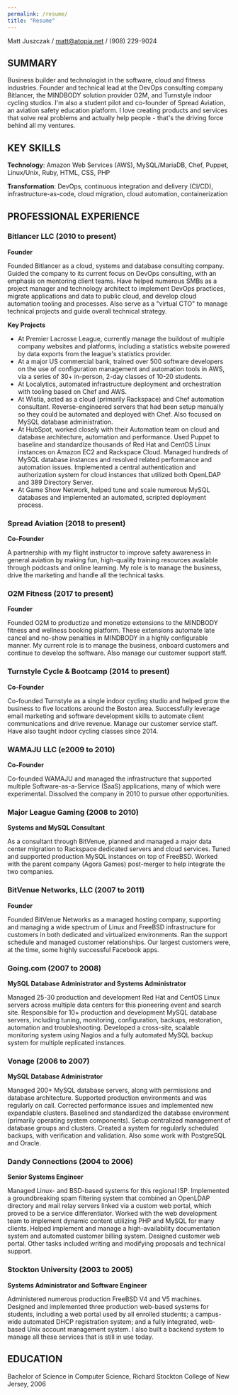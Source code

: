 ```yaml
---
permalink: /resume/
title: "Resume"
---
```


Matt Juszczak / matt@atopia.net / (908) 229-9024

## SUMMARY

Business builder and technologist in the software, cloud and fitness industries. Founder and technical lead at the DevOps consulting company Bitlancer, the MINDBODY solution provider O2M, and Turnstyle indoor cycling studios. I'm also a student pilot and co-founder of Spread Aviation, an aviation safety education platform. I love creating products and services that solve real problems and actually help people - that's the driving force behind all my ventures.

## KEY SKILLS

**Technology**: Amazon Web Services (AWS), MySQL/MariaDB, Chef, Puppet, Linux/Unix, Ruby, HTML, CSS, PHP

**Transformation**: DevOps, continuous integration and delivery (CI/CD), infrastructure-as-code, cloud migration, cloud automation, containerization

## PROFESSIONAL EXPERIENCE

### Bitlancer LLC (2010 to present)

**Founder**

Founded Bitlancer as a cloud, systems and database consulting company. Guided the company to its current focus on DevOps consulting, with an emphasis on mentoring client teams. Have helped numerous SMBs as a project manager and technology architect to implement DevOps practices, migrate applications and data to public cloud, and develop cloud automation tooling and processes. Also serve as a "virtual CTO" to manage technical projects and guide overall technical strategy.

**Key Projects**

- At Premier Lacrosse League, currently manage the buildout of multiple company websites and platforms, including a
    statistics website powered by data exports from the league's statistics provider.
- At a major US commercial bank, trained over 500 software developers on the use of configuration management and
    automation tools in AWS, via a series of 30+ in-person, 2-day classes of 10-20 students.
- At Localytics, automated infrastructure deployment and orchestration with tooling based on Chef and AWS.
- At Wistia, acted as a cloud (primarily Rackspace) and Chef automation consultant. Reverse-engineered servers that had
    been setup manually so they could be automated and deployed with Chef. Also focused on MySQL database
    administration.
- At HubSpot, worked closely with their Automation team on cloud and database architecture, automation and performance.
    Used Puppet to baseline and standardize thousands of Red Hat and CentOS Linux instances on Amazon EC2 and
    Rackspace Cloud. Managed hundreds of MySQL database instances and resolved related performance and automation
    issues. Implemented a central authentication and authorization system for cloud instances that utilized both OpenLDAP and
    389 Directory Server.
- At Game Show Network, helped tune and scale numerous MySQL databases and implemented an automated, scripted
    deployment process.

### Spread Aviation (2018 to present)

**Co-Founder**

A partnership with my flight instructor to improve safety awareness in general aviation by making fun, high-quality training resources available through podcasts and online learning. My role is to manage the business, drive the marketing and handle all the technical tasks.

### O2M Fitness (2017 to present)

**Founder**

Founded O2M to productize and monetize extensions to the MINDBODY fitness and wellness booking platform. These extensions automate late cancel and no-show penalties in MINDBODY in a highly configurable manner. My current role is to manage the business, onboard customers and continue to develop the software. Also manage our customer support staff.

### Turnstyle Cycle & Bootcamp (2014 to present)

**Co-Founder**

Co-founded Turnstyle as a single indoor cycling studio and helped grow the business to five locations around the Boston area. Successfully leverage email marketing and software development skills to automate client communications and drive revenue. Manage our customer service staff. Have also taught indoor cycling classes since 2014.

### WAMAJU LLC (e2009 to 2010)

**Co-Founder**

Co-founded WAMAJU and managed the infrastructure that supported multiple Software-as-a-Service (SaaS) applications, many of which were experimental. Dissolved the company in 2010 to pursue other opportunities.

### Major League Gaming (2008 to 2010)

**Systems and MySQL Consultant**

As a consultant through BitVenue, planned and managed a major data center migration to Rackspace dedicated servers and cloud services. Tuned and supported production MySQL instances on top of FreeBSD. Worked with the parent company (Agora Games) post-merger to help integrate the two companies.

### BitVenue Networks, LLC (2007 to 2011)

**Founder**

Founded BitVenue Networks as a managed hosting company, supporting and managing a wide spectrum of Linux and FreeBSD infrastructure for customers in both dedicated and virtualized environments. Ran the support schedule and managed customer relationships. Our largest customers were, at the time, some highly successful Facebook apps.

### Going.com (2007 to 2008)

**MySQL Database Administrator and Systems Administrator**

Managed 25-30 production and development Red Hat and CentOS Linux servers across multiple data centers for this pioneering event and search site. Responsible for 10+ production and development MySQL database servers, including tuning, monitoring, configuration, backups, restoration, automation and troubleshooting. Developed a cross-site, scalable monitoring system using Nagios and a fully automated MySQL backup system for multiple replicated instances.

### Vonage (2006 to 2007)

**MySQL Database Administrator**

Managed 200+ MySQL database servers, along with permissions and database architecture. Supported production environments and was regularly on call. Corrected performance issues and implemented new expandable clusters. Baselined and standardized the database environment (primarily operating system components). Setup centralized management of database groups and clusters. Created a system for regularly scheduled backups, with verification and validation. Also some work with PostgreSQL and Oracle.

### Dandy Connections (2004 to 2006)

**Senior Systems Engineer**

Managed Linux- and BSD-based systems for this regional ISP. Implemented a groundbreaking spam filtering system that combined an OpenLDAP directory and mail relay servers linked via a custom web portal, which proved to be a service differentiator. Worked with the web development team to implement dynamic content utilizing PHP and MySQL for many clients. Helped implement and manage a high-availability documentation system and automated customer billing system. Designed customer web portal. Other tasks included writing and modifying proposals and technical support.

### Stockton University (2003 to 2005)

**Systems Administrator and Software Engineer**

Administered numerous production FreeBSD V4 and V5 machines. Designed and implemented three production web-based systems for students, including a web portal used by all enrolled students; a campus-wide automated DHCP registration system; and a fully integrated, web-based Unix account management system. I also built a backend system to manage all these services that is still in use today.

## EDUCATION

Bachelor of Science in Computer Science, Richard Stockton College of New Jersey, 2006
